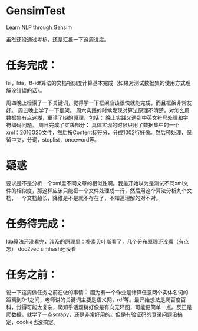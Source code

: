 # GensimTest
Learn NLP through Gensim

虽然还没通过考核，还是汇报一下这周进度。

# 任务完成：
lsi，lda，tf-idf算法的文档相似度计算基本完成（如果对测试数据集的使用方式理解没错误的话）。

周四晚上检索了一下关键词，觉得学一下框架应该很快就能完成，而且框架非常友好。
周五晚上学了一下框架。
周六实践的时候发现对算法原理不清楚，对怎么用数据集有点迷糊，重读了lsi的原理，包括：
晚上实践又遇到中英文符号处理和字符编码问题。
周日完成了实践部分：
具体实现的时候只用了数据集中的一个xml：2016G20文件，然后按Content标签分，分成1002行好像。然后预处理，保留中文，分词，stoplist，onceword等。

# 疑惑
要求是不是分析一个xml里不同文章的相似性啊。我最开始以为是测试不同xml文件的相似度，那这样应该只能把一个文件处理成一行，然后用这个算法分析九个文档，一个文档超长，降维是不是就不存在了，不知道理解的对不对。

# 任务待完成：
lda算法还没看完，涉及的原理里：朴素贝叶斯看了，几个分布原理还没看（有点忘） doc2vec simhash还没看

# 任务之前：
说一下这周做任务之前在做的事情：
因为有一个作业是计算任意两个实体名词的距离到0-1之间，老师讲的关键词主要是语义网，rdf等。最开始想法是爬百度百科，觉得可能太复杂，爬知乎话题树好像是有向无环图，可能更简单一点。反正是爬数据。就学了一点scrapy，还是非常好用的。但是有验证码的登录问题没搞定，cookie也没搞定。

